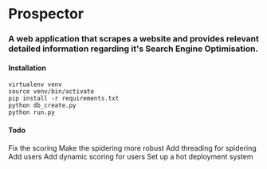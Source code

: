 # Prospector

### A web application that scrapes a website and provides relevant detailed information regarding it's Search Engine Optimisation.

#### Installation

    virtualenv venv
    source venv/bin/activate
    pip install -r requirements.txt
    python db_create.py
    python run.py

#### Todo
Fix the scoring
Make the spidering more robust
Add threading for spidering
Add users
Add dynamic scoring for users
Set up a hot deployment system
